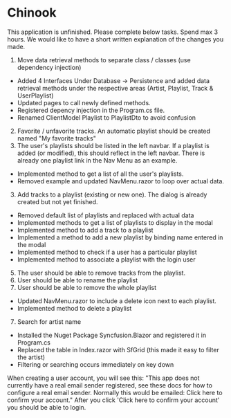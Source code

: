 # Chinook

This application is unfinished. Please complete below tasks. Spend max 3 hours. We would like to have a short written explanation of the changes you made.

1. Move data retrieval methods to separate class / classes (use dependency injection)

* Added 4 Interfaces Under Database -> Persistence and added data retrieval methods under the respective areas (Artist, Playlist, Track & UserPlaylist)
* Updated pages to call newly defined methods.
* Registered depency injection in the Program.cs file.
* Renamed ClientModel Playlist to PlaylistDto to avoid confusion

2. Favorite / unfavorite tracks. An automatic playlist should be created named "My favorite tracks"
4. The user's playlists should be listed in the left navbar. If a playlist is added (or modified), this should reflect in the left navbar. There is already one playlist link in the Nav Menu as an example.

* Implemented method to get a list of all the user's playlists.
* Removed example and updated NavMenu.razor to loop over actual data.

3. Add tracks to a playlist (existing or new one). The dialog is already created but not yet finished.

* Removed default list of playlists and replaced with actual data
* Implemented methods to get a list of playlists to display in the modal
* Implemented method to add a track to a playlist
* Implemented a method to add a new playlist by binding name entered in the modal
* Implemented method to check if a user has a particular playlist 
* Implemented method to associate a playlist with the login user

5. The user should be able to remove tracks from the playlist.
6. User should be able to rename the playlist
8. User should be able to remove the whole playlist

* Updated NavMenu.razor to include a delete icon next to each playlist.
* Implemented method to delete a playlist

7. Search for artist name

* Installed the Nuget Package Syncfusion.Blazor and registered it in Program.cs
* Replaced the table in Index.razor with SfGrid (this made it easy to filter the artist)
* Filtering or searching occurs immediately on key down 


When creating a user account, you will see this:
"This app does not currently have a real email sender registered, see these docs for how to configure a real email sender. Normally this would be emailed: Click here to confirm your account."
After you click 'Click here to confirm your account' you should be able to login.
